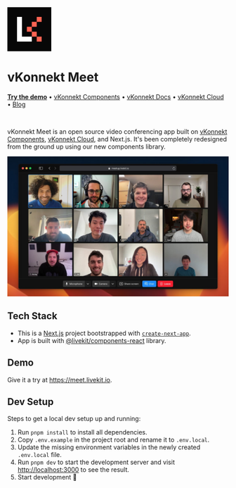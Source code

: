 <a href="https://livekit.io/">
  <img src="./.github/assets/livekit-mark.png" alt="vKonnekt logo" width="100" height="100">
</a>

# vKonnekt Meet

<p>
  <a href="https://meet.livekit.io"><strong>Try the demo</strong></a>
  •
  <a href="https://github.com/livekit/components-js">vKonnekt Components</a>
  •
  <a href="https://docs.livekit.io/">vKonnekt Docs</a>
  •
  <a href="https://livekit.io/cloud">vKonnekt Cloud</a>
  •
  <a href="https://blog.livekit.io/">Blog</a>
</p>

<br>

vKonnekt Meet is an open source video conferencing app built on [vKonnekt Components](https://github.com/livekit/components-js), [vKonnekt Cloud](https://livekit.io/cloud), and Next.js. It's been completely redesigned from the ground up using our new components library.

![vKonnekt Meet screenshot](./.github/assets/livekit-meet.jpg)

## Tech Stack

- This is a [Next.js](https://nextjs.org/) project bootstrapped with [`create-next-app`](https://github.com/vercel/next.js/tree/canary/packages/create-next-app).
- App is built with [@livekit/components-react](https://github.com/livekit/components-js/) library.

## Demo

Give it a try at https://meet.livekit.io.

## Dev Setup

Steps to get a local dev setup up and running:

1. Run `pnpm install` to install all dependencies.
2. Copy `.env.example` in the project root and rename it to `.env.local`.
3. Update the missing environment variables in the newly created `.env.local` file.
4. Run `pnpm dev` to start the development server and visit [http://localhost:3000](http://localhost:3000) to see the result.
5. Start development 🎉
